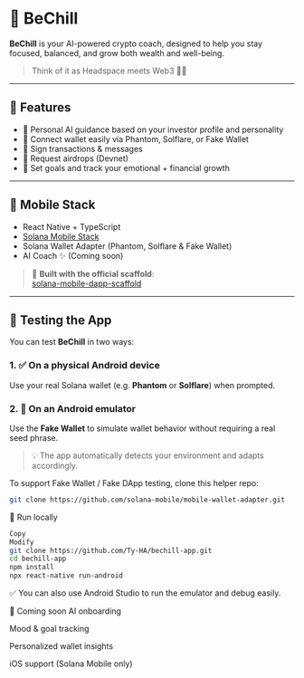 # 🧘 BeChill

**BeChill** is your AI-powered crypto coach, designed to help you stay focused, balanced, and grow both wealth and well-being.

> Think of it as Headspace meets Web3 🧠💸

---

## 🚀 Features

- 🧠 Personal AI guidance based on your investor profile and personality
- 🔐 Connect wallet easily via Phantom, Solflare, or Fake Wallet
- 💬 Sign transactions & messages
- 💎 Request airdrops (Devnet)
- 🌱 Set goals and track your emotional + financial growth

---

## 📱 Mobile Stack

- React Native + TypeScript
- [Solana Mobile Stack](https://docs.solanamobile.com/)
- Solana Wallet Adapter (Phantom, Solflare & Fake Wallet)
- AI Coach ✨ (Coming soon)

> 🧪 **Built with the official scaffold**:  
> [solana-mobile-dapp-scaffold](https://github.com/solana-mobile/solana-mobile-dapp-scaffold)

---

## 🧪 Testing the App

You can test **BeChill** in two ways:

### 1. ✅ On a physical Android device
Use your real Solana wallet (e.g. **Phantom** or **Solflare**) when prompted.

### 2. 🧪 On an Android emulator
Use the **Fake Wallet** to simulate wallet behavior without requiring a real seed phrase.

> 💡 The app automatically detects your environment and adapts accordingly.

To support Fake Wallet / Fake DApp testing, clone this helper repo:

```bash
git clone https://github.com/solana-mobile/mobile-wallet-adapter.git
```

🔧 Run locally
```bash
Copy
Modify
git clone https://github.com/Ty-HA/bechill-app.git
cd bechill-app
npm install
npx react-native run-android
```
✅ You can also use Android Studio to run the emulator and debug easily.

💭 Coming soon
AI onboarding

Mood & goal tracking

Personalized wallet insights

iOS support (Solana Mobile only)